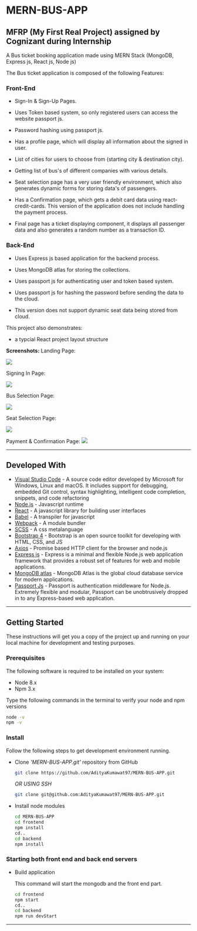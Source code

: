 # MERN-BUS-APP

## MFRP (My First Real Project) assigned by Cognizant during Internship

A Bus ticket booking application made using MERN Stack (MongoDB, Express js, React js, Node js)

The Bus ticket application is composed of the following Features:

### Front-End

- Sign-In & Sign-Up Pages.

- Uses Token based system, so only registered users can access the website passport js.

- Password hashing using passport js.

- Has a profile page, which will display all information about the signed in user.

- List of cities for users to choose from (starting city & destination city).

- Getting list of bus's of different companies with various details.

- Seat selection page has a very user friendly environment, which also generates dynamic forms for storing data's of passengers.

- Has a Confirmation page, which gets a debit card data using react-credit-cards. This version of the application does not include handling the payment process.

- Final page has a ticket displaying component, it displays all passenger data and also generates a random number as a transaction ID.

### Back-End

- Uses Express js based application for the backend process.

- Uses MongoDB atlas for storing the collections.

- Uses passport js for authenticating user and token based system.

- Uses passport js for hashing the password before sending the data to the cloud.

- This version does not support dynamic seat data being stored from cloud.

This project also demonstrates:

- a typcial React project layout structure

**Screenshots:**
Landing Page:

![](documentationResources/bus.gif)

Signing In Page:

![](documentationResources/signin.png)

Bus Selection Page:

![](documentationResources/bus-page.png)

Seat Selection Page:

![](documentationResources/seatSelection.gif)

Payment & Confirmation Page:
![](documentationResources/payment.gif)

---

## Developed With

- [Visual Studio Code](https://code.visualstudio.com/) - A source code editor developed by Microsoft for Windows, Linux and macOS. It includes support for debugging, embedded Git control, syntax highlighting, intelligent code completion, snippets, and code refactoring
- [Node.js](https://nodejs.org/en/) - Javascript runtime
- [React](https://reactjs.org/) - A javascript library for building user interfaces
- [Babel](https://babeljs.io/) - A transpiler for javascript
- [Webpack](https://webpack.js.org/) - A module bundler
- [SCSS](http://sass-lang.com/) - A css metalanguage
- [Bootstrap 4](https://getbootstrap.com/) - Bootstrap is an open source toolkit for developing with HTML, CSS, and JS
- [Axios](https://github.com/axios/axios) - Promise based HTTP client for the browser and node.js
- [Express js](http://expressjs.com/) - Express is a minimal and flexible Node.js web application framework that provides a robust set of features for web and mobile applications.
- [MongoDB atlas](https://www.mongodb.com/cloud/atlas) - MongoDB Atlas is the global cloud database service for modern applications.
- [Passport Js](http://www.passportjs.org/) - Passport is authentication middleware for Node.js. Extremely flexible and modular, Passport can be unobtrusively dropped in to any Express-based web application.

---

## Getting Started

These instructions will get you a copy of the project up and running on your local machine for development and testing purposes.

### Prerequisites

The following software is required to be installed on your system:

- Node 8.x
- Npm 3.x

Type the following commands in the terminal to verify your node and npm versions

```bash
node -v
npm -v
```

### Install

Follow the following steps to get development environment running.

- Clone _'MERN-BUS-APP.git'_ repository from GitHub

  ```bash
  git clone https://github.com/AdityaKumawat97/MERN-BUS-APP.git
  ```

  _OR USING SSH_

  ```bash
  git clone git@github.com:AdityaKumawat97/MERN-BUS-APP.git
  ```

- Install node modules

  ```bash
  cd MERN-BUS-APP
  cd frontend
  npm install
  cd..
  cd backend
  npm install
  ```

### Starting both front end and back end servers

- Build application

  This command will start the mongodb and the front end part.

  ```bash
  cd frontend
  npm start
  cd..
  cd backend
  npm run devStart
  ```

---
